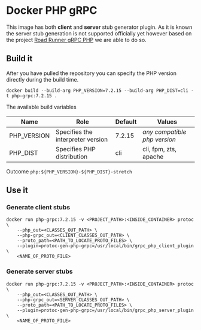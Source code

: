 # Docker PHP gRPC
This image has both **client** and **server** stub generator plugin. As it is known the server stub generation is not supported officially yet however based on the project [Road Runner gRPC PHP](https://github.com/spiral/php-grpc) we are able to do so.

## Build it
After you have pulled the repository you can specify the PHP version directly during the build time.
```text
docker build --build-arg PHP_VERSION=7.2.15 --build-arg PHP_DIST=cli -t php-grpc:7.2.15 .
```
The available build variables

| Name | Role | Default | Values |
| --- | --- | --- | --- |
| PHP_VERSION | Specifies the interpreter version | 7.2.15 | _any compatible php version_ 
| PHP_DIST | Specifies PHP distribution | cli | cli, fpm, zts, apache

Outcome ``php:${PHP_VERSION}-${PHP_DIST}-stretch``

## Use it

### Generate client stubs
```text
docker run php-grpc:7.2.15 -v <PROJECT_PATH>:<INSIDE_CONTAINER> protoc \
    --php_out=<CLASSES_OUT_PATH> \
    --php-grpc_out=<CLIENT_CLASSES_OUT_PATH> \
    --proto_path=<PATH_TO_LOCATE_PROTO_FILES> \
    --plugin=protoc-gen-php-grpc=/usr/local/bin/grpc_php_client_plugin \
    <NAME_OF_PROTO_FILE>
```

### Generate server stubs
```text
docker run php-grpc:7.2.15 -v <PROJECT_PATH>:<INSIDE_CONTAINER> protoc \
    --php_out=<CLASSES_OUT_PATH> \
    --php-grpc_out=<SERVER_CLASSES_OUT_PATH> \
    --proto_path=<PATH_TO_LOCATE_PROTO_FILES> \
    --plugin=protoc-gen-php-grpc=/usr/local/bin/grpc_php_server_plugin \
    <NAME_OF_PROTO_FILE>
```